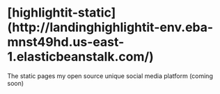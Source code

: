 <h1>[highlightit-static](http://landinghighlightit-env.eba-mnst49hd.us-east-1.elasticbeanstalk.com/)</h1>
The static pages my open source unique social media platform (coming soon)
